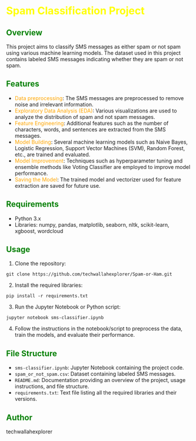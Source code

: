 # <span style="color:yellow">Spam Classification Project</span>

## <span style="color:green">Overview</span>
This project aims to classify SMS messages as either spam or not spam using various machine learning models. The dataset used in this project contains labeled SMS messages indicating whether they are spam or not spam.

## <span style="color:green">Features</span>
- <span style="color:orange">Data preprocessing</span>: The SMS messages are preprocessed to remove noise and irrelevant information.
- <span style="color:orange">Exploratory Data Analysis (EDA)</span>: Various visualizations are used to analyze the distribution of spam and not spam messages.
- <span style="color:orange">Feature Engineering</span>: Additional features such as the number of characters, words, and sentences are extracted from the SMS messages.
- <span style="color:orange">Model Building</span>: Several machine learning models such as Naive Bayes, Logistic Regression, Support Vector Machines (SVM), Random Forest, etc., are trained and evaluated.
- <span style="color:orange">Model Improvement</span>: Techniques such as hyperparameter tuning and ensemble methods like Voting Classifier are employed to improve model performance.
- <span style="color:orange">Saving the Model</span>: The trained model and vectorizer used for feature extraction are saved for future use.

## <span style="color:green">Requirements</span>
- Python 3.x
- Libraries: numpy, pandas, matplotlib, seaborn, nltk, scikit-learn, xgboost, wordcloud

## <span style="color:green">Usage</span>
1. Clone the repository:

```
git clone https://github.com/techwallahexplorer/Spam-or-Ham.git
```

2. Install the required libraries:

```
pip install -r requirements.txt
```

3. Run the Jupyter Notebook or Python script:

```
jupyter notebook sms-classifier.ipynb
```

4. Follow the instructions in the notebook/script to preprocess the data, train the models, and evaluate their performance.

## <span style="color:green">File Structure</span>
- `sms-classifier.ipynb`: Jupyter Notebook containing the project code.
- `spam_or_not_spam.csv`: Dataset containing labeled SMS messages.
- `README.md`: Documentation providing an overview of the project, usage instructions, and file structure.
- `requirements.txt`: Text file listing all the required libraries and their versions.

## <span style="color:green">Author</span>
techwallahexplorer


